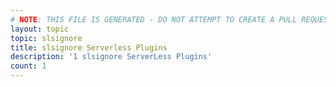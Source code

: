 ```yaml
---
# NOTE: THIS FILE IS GENERATED - DO NOT ATTEMPT TO CREATE A PULL REQUEST TO UPDATE THE DATA. 
layout: topic
topic: slsignore
title: slsignore Serverless Plugins
description: '1 slsignore ServerLess Plugins'
count: 1
---
```

